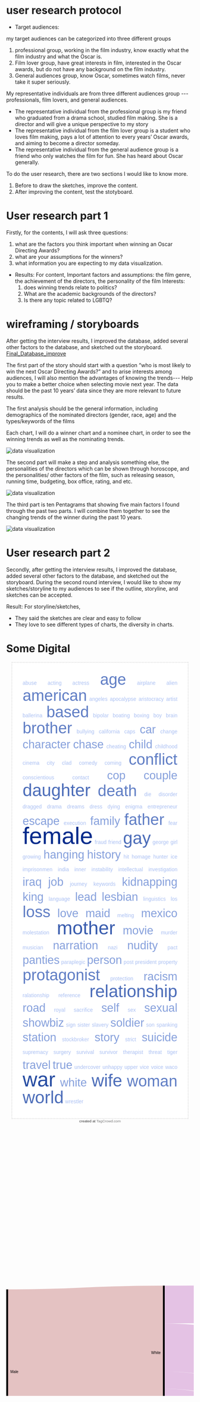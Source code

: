 # user research protocol

- Target audiences: 

my target audiences can be categorized into three different groups
   1. professional group, working in the film industry, know exactly what the film industry and what the Oscar is.
   2. Film lover group, have great interests in film, interested in the Oscar awards, but do not have any background on the film industry.
   3. General audiences group, know Oscar, sometimes watch films, never take it super seriously.



My representative individuals are from three different audiences group --- professionals, film lovers, and general audiences.

 -  The representative individual from the professional group is my friend who graduated from a drama school, studied film making. She is a director and will give a unique perspective to my story
 -  The representative individual from the film lover group is a student who loves film making, pays a lot of attention to every years’ Oscar awards, and aiming to become a director someday. 
 -  The representative individual from the general audience group is a friend who only watches the film for fun. She has heard about Oscar generally.
 
 

To do the user research, there are two sections I would like to know more.
   1. Before to draw the sketches, improve the content.
   2. After improving the content, test the stotyboard.


 # User research part 1
Firstly, for the contents, I will ask three questions:
   1. what are the factors you think important when winning an Oscar Directing Awards?
   2. what are your assumptions for the winners?
   3. what information you are expecting to my data visualization. 

- Results:
For content, 
Important factors and assumptions: the film genre, the achievement of the directors, the personality of the film
Interests: 
   1. does winning trends relate to politics? 
   2. What are the academic backgrounds of the directors? 
   3. Is there any topic related to LGBTQ?
 
 
 
 
 # wireframing / storyboards
 
After getting the interview results, I improved the database, added several other factors to the database, and sketched out the storyboard.    [Final_Database_improve](/improve.xlsx)

The first part of the story should start with a question “who is most likely to win the next Oscar Directing Awards?” and to arise interests among audiences, I will also mention the advantages of knowing the trends--- Help you to make a better choice when selecting movie next year. The data should be the past 10 years’ data since they are more relevant to future results. 


The first analysis should be the general information, including demographics of the nominated directors (gender, race, age) and the types/keywords of the films

Each chart, I will do a winner chart and a nominee chart, in order to see the winning trends as well as the nominating trends.


![data visualization](/i.png)


The second part will make a step and analysis something else, the personalities of the directors which can be shown through horoscope, and the personalities/ other factors of the film, such as releasing season, running time, budgeting, box office, rating, and etc.


![data visualization](/ii.JPG)


The third part is ten Pentagrams that showing five main factors I found through the past two parts. I will combine them together to see the changing trends of the winner during the past 10 years.


![data visualization](/iii.JPG)



# User research part 2

Secondly, after getting the interview results, I improved the database, added several other factors to the database, and sketched out the storyboard.
During the second round interview, I would like to show my sketches/storyline to my audiences to see if the outline, storyline, and sketches can be accepted.

 Result:
For storyline/sketches,
 - They said the sketches are clear and easy to follow
 - They love to see different types of charts, the diversity in charts.
 
 


# Some Digital

<!--
begin tag cloud : generated by TagCrowd.com
Feel free to modify as long as you keep this notice.

EMBEDDING INSTRUCTIONS:
1. Customize your cloud's style by editing the CSS where it says CUSTOMIZE below.
2. Insert this code in its entirety into your webpage or blog post.

This code and its rendered image are released under the Creative Commons Attribution-Noncommercial 3.0 Unported License. (http://creativecommons.org/licenses/by-nc/3.0/)

For COMMERCIAL USE LICENSING, visit https://tagcrowd.com/licensing.html
-->
<style type="text/css"><!-- #htmltagcloud{

/******************************************
 * CUSTOMIZE CLOUD CSS BELOW (optional)
 */
	font-size: 100%;
	width: auto;		/* auto or fixed width, e.g. 500px   */
	font-family:'lucida grande','trebuchet ms',arial,helvetica,sans-serif;
	background-color:#fff;
	margin:1em 1em 0 1em;
	border:2px dotted #ddd;
	padding:2em; 
/******************************************
 * END CUSTOMIZE
 */

}#htmltagcloud{line-height:2.4em;word-spacing:normal;letter-spacing:normal;text-transform:none;text-align:justify;text-indent:0}#htmltagcloud a:link{text-decoration:none}#htmltagcloud a:visited{text-decoration:none}#htmltagcloud a:hover{color:white;background-color:#05f}#htmltagcloud a:active{color:white;background-color:#03d}.wrd{padding:0;position:relative}.wrd a{text-decoration:none}.tagcloud0{font-size:1.0em;color:#ACC1F3;z-index:10}.tagcloud0 a{color:#ACC1F3}.tagcloud1{font-size:1.4em;color:#ACC1F3;z-index:9}.tagcloud1 a{color:#ACC1F3}.tagcloud2{font-size:1.8em;color:#86A0DC;z-index:8}.tagcloud2 a{color:#86A0DC}.tagcloud3{font-size:2.2em;color:#86A0DC;z-index:7}.tagcloud3 a{color:#86A0DC}.tagcloud4{font-size:2.6em;color:#607EC5;z-index:6}.tagcloud4 a{color:#607EC5}.tagcloud5{font-size:3.0em;color:#607EC5;z-index:5}.tagcloud5 a{color:#607EC5}.tagcloud6{font-size:3.3em;color:#4C6DB9;z-index:4}.tagcloud6 a{color:#4C6DB9}.tagcloud7{font-size:3.6em;color:#395CAE;z-index:3}.tagcloud7 a{color:#395CAE}.tagcloud8{font-size:3.9em;color:#264CA2;z-index:2}.tagcloud8 a{color:#264CA2}.tagcloud9{font-size:4.2em;color:#133B97;z-index:1}.tagcloud9 a{color:#133B97}.tagcloud10{font-size:4.5em;color:#002A8B;z-index:0}.tagcloud10 a{color:#002A8B}.freq{font-size:10pt !important;color:#bbb}#credit{text-align:center;color:#333;margin-bottom:0.6em;font:0.7em 'lucida grande',trebuchet,'trebuchet ms',verdana,arial,helvetica,sans-serif}#credit a:link{color:#777;text-decoration:none}#credit a:visited{color:#777;text-decoration:none}#credit a:hover{color:white;background-color:#05f}#credit a:active{text-decoration:underline}// -->
</style>

<div id="htmltagcloud"> <span id="0" class="wrd tagcloud0"><a href="#tagcloud">abuse</a></span> <span id="1" class="wrd tagcloud0"><a href="#tagcloud">acting</a></span> <span id="2" class="wrd tagcloud0"><a href="#tagcloud">actress</a></span> <span id="3" class="wrd tagcloud5"><a href="#tagcloud">age</a></span> <span id="4" class="wrd tagcloud0"><a href="#tagcloud">airplane</a></span> <span id="5" class="wrd tagcloud0"><a href="#tagcloud">alien</a></span> <span id="6" class="wrd tagcloud5"><a href="#tagcloud">american</a></span> <span id="7" class="wrd tagcloud0"><a href="#tagcloud">angeles</a></span> <span id="8" class="wrd tagcloud0"><a href="#tagcloud">apocalypse</a></span> <span id="9" class="wrd tagcloud0"><a href="#tagcloud">aristocracy</a></span> <span id="10" class="wrd tagcloud0"><a href="#tagcloud">artist</a></span> <span id="11" class="wrd tagcloud0"><a href="#tagcloud">ballerina</a></span> <span id="12" class="wrd tagcloud5"><a href="#tagcloud">based</a></span> <span id="13" class="wrd tagcloud0"><a href="#tagcloud">bipolar</a></span> <span id="14" class="wrd tagcloud0"><a href="#tagcloud">boating</a></span> <span id="15" class="wrd tagcloud0"><a href="#tagcloud">boxing</a></span> <span id="16" class="wrd tagcloud0"><a href="#tagcloud">boy</a></span> <span id="17" class="wrd tagcloud0"><a href="#tagcloud">brain</a></span> <span id="18" class="wrd tagcloud5"><a href="#tagcloud">brother</a></span> <span id="19" class="wrd tagcloud0"><a href="#tagcloud">bullying</a></span> <span id="20" class="wrd tagcloud0"><a href="#tagcloud">california</a></span> <span id="21" class="wrd tagcloud0"><a href="#tagcloud">caps</a></span> <span id="22" class="wrd tagcloud3"><a href="#tagcloud">car</a></span> <span id="23" class="wrd tagcloud0"><a href="#tagcloud">change</a></span> <span id="24" class="wrd tagcloud3"><a href="#tagcloud">character</a></span> <span id="25" class="wrd tagcloud3"><a href="#tagcloud">chase</a></span> <span id="26" class="wrd tagcloud0"><a href="#tagcloud">cheating</a></span> <span id="27" class="wrd tagcloud3"><a href="#tagcloud">child</a></span> <span id="28" class="wrd tagcloud0"><a href="#tagcloud">childhood</a></span> <span id="29" class="wrd tagcloud0"><a href="#tagcloud">cinema</a></span> <span id="30" class="wrd tagcloud0"><a href="#tagcloud">city</a></span> <span id="31" class="wrd tagcloud0"><a href="#tagcloud">clad</a></span> <span id="32" class="wrd tagcloud0"><a href="#tagcloud">comedy</a></span> <span id="33" class="wrd tagcloud0"><a href="#tagcloud">coming</a></span> <span id="34" class="wrd tagcloud5"><a href="#tagcloud">conflict</a></span> <span id="35" class="wrd tagcloud0"><a href="#tagcloud">conscientious</a></span> <span id="36" class="wrd tagcloud0"><a href="#tagcloud">contact</a></span> <span id="37" class="wrd tagcloud3"><a href="#tagcloud">cop</a></span> <span id="38" class="wrd tagcloud3"><a href="#tagcloud">couple</a></span> <span id="39" class="wrd tagcloud6"><a href="#tagcloud">daughter</a></span> <span id="40" class="wrd tagcloud5"><a href="#tagcloud">death</a></span> <span id="41" class="wrd tagcloud0"><a href="#tagcloud">die</a></span> <span id="42" class="wrd tagcloud0"><a href="#tagcloud">disorder</a></span> <span id="43" class="wrd tagcloud0"><a href="#tagcloud">dragged</a></span> <span id="44" class="wrd tagcloud0"><a href="#tagcloud">drama</a></span> <span id="45" class="wrd tagcloud0"><a href="#tagcloud">dreams</a></span> <span id="46" class="wrd tagcloud0"><a href="#tagcloud">dress</a></span> <span id="47" class="wrd tagcloud0"><a href="#tagcloud">dying</a></span> <span id="48" class="wrd tagcloud0"><a href="#tagcloud">enigma</a></span> <span id="49" class="wrd tagcloud0"><a href="#tagcloud">entrepreneur</a></span> <span id="50" class="wrd tagcloud3"><a href="#tagcloud">escape</a></span> <span id="51" class="wrd tagcloud0"><a href="#tagcloud">execution</a></span> <span id="52" class="wrd tagcloud3"><a href="#tagcloud">family</a></span> <span id="53" class="wrd tagcloud5"><a href="#tagcloud">father</a></span> <span id="54" class="wrd tagcloud0"><a href="#tagcloud">fear</a></span> <span id="55" class="wrd tagcloud10"><a href="#tagcloud">female</a></span> <span id="56" class="wrd tagcloud0"><a href="#tagcloud">fraud</a></span> <span id="57" class="wrd tagcloud0"><a href="#tagcloud">friend</a></span> <span id="58" class="wrd tagcloud6"><a href="#tagcloud">gay</a></span> <span id="59" class="wrd tagcloud0"><a href="#tagcloud">george</a></span> <span id="60" class="wrd tagcloud0"><a href="#tagcloud">girl</a></span> <span id="61" class="wrd tagcloud0"><a href="#tagcloud">growing</a></span> <span id="62" class="wrd tagcloud3"><a href="#tagcloud">hanging</a></span> <span id="63" class="wrd tagcloud3"><a href="#tagcloud">history</a></span> <span id="64" class="wrd tagcloud0"><a href="#tagcloud">hit</a></span> <span id="65" class="wrd tagcloud0"><a href="#tagcloud">homage</a></span> <span id="66" class="wrd tagcloud0"><a href="#tagcloud">hunter</a></span> <span id="67" class="wrd tagcloud0"><a href="#tagcloud">ice</a></span> <span id="68" class="wrd tagcloud0"><a href="#tagcloud">imprisonmen</a></span> <span id="69" class="wrd tagcloud0"><a href="#tagcloud">india</a></span> <span id="70" class="wrd tagcloud0"><a href="#tagcloud">inner</a></span> <span id="71" class="wrd tagcloud0"><a href="#tagcloud">instability</a></span> <span id="72" class="wrd tagcloud0"><a href="#tagcloud">intellectual</a></span> <span id="73" class="wrd tagcloud0"><a href="#tagcloud">investigation</a></span> <span id="74" class="wrd tagcloud3"><a href="#tagcloud">iraq</a></span> <span id="75" class="wrd tagcloud3"><a href="#tagcloud">job</a></span> <span id="76" class="wrd tagcloud0"><a href="#tagcloud">journey</a></span> <span id="77" class="wrd tagcloud0"><a href="#tagcloud">keywords</a></span> <span id="78" class="wrd tagcloud3"><a href="#tagcloud">kidnapping</a></span> <span id="79" class="wrd tagcloud3"><a href="#tagcloud">king</a></span> <span id="80" class="wrd tagcloud0"><a href="#tagcloud">language</a></span> <span id="81" class="wrd tagcloud3"><a href="#tagcloud">lead</a></span> <span id="82" class="wrd tagcloud3"><a href="#tagcloud">lesbian</a></span> <span id="83" class="wrd tagcloud0"><a href="#tagcloud">linguistics</a></span> <span id="84" class="wrd tagcloud0"><a href="#tagcloud">los</a></span> <span id="85" class="wrd tagcloud5"><a href="#tagcloud">loss</a></span> <span id="86" class="wrd tagcloud3"><a href="#tagcloud">love</a></span> <span id="87" class="wrd tagcloud3"><a href="#tagcloud">maid</a></span> <span id="88" class="wrd tagcloud0"><a href="#tagcloud">melting</a></span> <span id="89" class="wrd tagcloud3"><a href="#tagcloud">mexico</a></span> <span id="90" class="wrd tagcloud0"><a href="#tagcloud">molestation</a></span> <span id="91" class="wrd tagcloud7"><a href="#tagcloud">mother</a></span> <span id="92" class="wrd tagcloud3"><a href="#tagcloud">movie</a></span> <span id="93" class="wrd tagcloud0"><a href="#tagcloud">murder</a></span> <span id="94" class="wrd tagcloud0"><a href="#tagcloud">musician</a></span> <span id="95" class="wrd tagcloud3"><a href="#tagcloud">narration</a></span> <span id="96" class="wrd tagcloud0"><a href="#tagcloud">nazi</a></span> <span id="97" class="wrd tagcloud3"><a href="#tagcloud">nudity</a></span> <span id="98" class="wrd tagcloud0"><a href="#tagcloud">pact</a></span> <span id="99" class="wrd tagcloud3"><a href="#tagcloud">panties</a></span> <span id="100" class="wrd tagcloud0"><a href="#tagcloud">paraplegic</a></span> <span id="101" class="wrd tagcloud3"><a href="#tagcloud">person</a></span> <span id="102" class="wrd tagcloud0"><a href="#tagcloud">post</a></span> <span id="103" class="wrd tagcloud0"><a href="#tagcloud">president</a></span> <span id="104" class="wrd tagcloud0"><a href="#tagcloud">property</a></span> <span id="105" class="wrd tagcloud5"><a href="#tagcloud">protagonist</a></span> <span id="106" class="wrd tagcloud0"><a href="#tagcloud">protection</a></span> <span id="107" class="wrd tagcloud3"><a href="#tagcloud">racism</a></span> <span id="108" class="wrd tagcloud0"><a href="#tagcloud">ralationship</a></span> <span id="109" class="wrd tagcloud0"><a href="#tagcloud">reference</a></span> <span id="110" class="wrd tagcloud6"><a href="#tagcloud">relationship</a></span> <span id="111" class="wrd tagcloud3"><a href="#tagcloud">road</a></span> <span id="112" class="wrd tagcloud0"><a href="#tagcloud">royal</a></span> <span id="113" class="wrd tagcloud0"><a href="#tagcloud">sacrifice</a></span> <span id="114" class="wrd tagcloud3"><a href="#tagcloud">self</a></span> <span id="115" class="wrd tagcloud0"><a href="#tagcloud">sex</a></span> <span id="116" class="wrd tagcloud3"><a href="#tagcloud">sexual</a></span> <span id="117" class="wrd tagcloud3"><a href="#tagcloud">showbiz</a></span> <span id="118" class="wrd tagcloud0"><a href="#tagcloud">sign</a></span> <span id="119" class="wrd tagcloud0"><a href="#tagcloud">sister</a></span> <span id="120" class="wrd tagcloud0"><a href="#tagcloud">slavery</a></span> <span id="121" class="wrd tagcloud3"><a href="#tagcloud">soldier</a></span> <span id="122" class="wrd tagcloud0"><a href="#tagcloud">son</a></span> <span id="123" class="wrd tagcloud0"><a href="#tagcloud">spanking</a></span> <span id="124" class="wrd tagcloud3"><a href="#tagcloud">station</a></span> <span id="125" class="wrd tagcloud0"><a href="#tagcloud">stockbroker</a></span> <span id="126" class="wrd tagcloud3"><a href="#tagcloud">story</a></span> <span id="127" class="wrd tagcloud0"><a href="#tagcloud">strict</a></span> <span id="128" class="wrd tagcloud3"><a href="#tagcloud">suicide</a></span> <span id="129" class="wrd tagcloud0"><a href="#tagcloud">supremacy</a></span> <span id="130" class="wrd tagcloud0"><a href="#tagcloud">surgery</a></span> <span id="131" class="wrd tagcloud0"><a href="#tagcloud">survival</a></span> <span id="132" class="wrd tagcloud0"><a href="#tagcloud">survivor</a></span> <span id="133" class="wrd tagcloud0"><a href="#tagcloud">therapist</a></span> <span id="134" class="wrd tagcloud0"><a href="#tagcloud">threat</a></span> <span id="135" class="wrd tagcloud0"><a href="#tagcloud">tiger</a></span> <span id="136" class="wrd tagcloud3"><a href="#tagcloud">travel</a></span> <span id="137" class="wrd tagcloud3"><a href="#tagcloud">true</a></span> <span id="138" class="wrd tagcloud0"><a href="#tagcloud">undercover</a></span> <span id="139" class="wrd tagcloud0"><a href="#tagcloud">unhappy</a></span> <span id="140" class="wrd tagcloud0"><a href="#tagcloud">upper</a></span> <span id="141" class="wrd tagcloud0"><a href="#tagcloud">vice</a></span> <span id="142" class="wrd tagcloud0"><a href="#tagcloud">voice</a></span> <span id="143" class="wrd tagcloud0"><a href="#tagcloud">waco</a></span> <span id="144" class="wrd tagcloud8"><a href="#tagcloud">war</a></span> <span id="145" class="wrd tagcloud3"><a href="#tagcloud">white</a></span> <span id="146" class="wrd tagcloud6"><a href="#tagcloud">wife</a></span> <span id="147" class="wrd tagcloud5"><a href="#tagcloud">woman</a></span> <span id="148" class="wrd tagcloud6"><a href="#tagcloud">world</a></span> <span id="149" class="wrd tagcloud0"><a href="#tagcloud">wrestler</a></span> </div><div id="credit">created at <a href="https://tagcrowd.com">TagCrowd.com</a></div>

<!-- end tag cloud : generated by TagCrowd.com : please keep this notice -->




<script src="//cdn.wordart.com/wordart.min.js" async defer></script>
<div style="width: 400px; height: 400px;" data-wordart-src="//cdn.wordart.com/json/65ku55wj65ua" data-wordart-show-attribution></div>







<svg width="847" height="520" xmlns="http://www.w3.org/2000/svg"><g transform="translate(0, 10)"><g class="links" fill="none" stroke-opacity="0.4"><path d="M5,451.9999999999999C213,451.9999999999999,213,490.3999999999997,421,490.3999999999997" stroke-width="9.2" style="stroke: rgb(191, 105, 105);"></path><path d="M5,424.39999999999986C213,424.39999999999986,213,452.80000000000007,421,452.80000000000007" stroke-width="46" style="stroke: rgb(191, 105, 105);"></path><path d="M5,378.39999999999986C213,378.39999999999986,213,396.8000000000002,421,396.8000000000002" stroke-width="46" style="stroke: rgb(191, 105, 105);"></path><path d="M5,185.19999999999985C213,185.19999999999985,213,175.20000000000024,421,175.20000000000024" stroke-width="340.4" style="stroke: rgb(191, 105, 105);"></path><path d="M5,475.8C213,475.8,213,354.6000000000002,421,354.6000000000002" stroke-width="18.4" style="stroke: rgb(191, 191, 105);"></path><path d="M426,490.3999999999997C634,490.3999999999997,634,160.99999999999986,842,160.99999999999986" stroke-width="9.2" style="stroke: rgb(105, 191, 105);"></path><path d="M426,471.20000000000005C634,471.20000000000005,634,448.60000000000014,842,448.60000000000014" stroke-width="9.2" style="stroke: rgb(105, 191, 191);"></path><path d="M426,457.40000000000003C634,457.40000000000003,634,378.79999999999995,842,378.79999999999995" stroke-width="18.4" style="stroke: rgb(105, 191, 191);"></path><path d="M426,443.6000000000001C634,443.6000000000001,634,309,842,309" stroke-width="9.2" style="stroke: rgb(105, 191, 191);"></path><path d="M426,434.4000000000001C634,434.4000000000001,634,151.79999999999987,842,151.79999999999987" stroke-width="9.2" style="stroke: rgb(105, 191, 191);"></path><path d="M426,396.8000000000002C634,396.8000000000002,634,124.19999999999987,842,124.19999999999987" stroke-width="46" style="stroke: rgb(105, 105, 191);"></path><path d="M426,304.0000000000002C634,304.0000000000002,634,421.0000000000001,842,421.0000000000001" stroke-width="46" style="stroke: rgb(191, 105, 191);"></path><path d="M426,170.60000000000025C634,170.60000000000025,634,240,842,240" stroke-width="128.79999999999998" style="stroke: rgb(191, 105, 191);"></path><path d="M426,55.60000000000025C634,55.60000000000025,634,50.59999999999988,842,50.59999999999988" stroke-width="101.19999999999999" style="stroke: rgb(191, 105, 191);"></path><path d="M426,258.0000000000002C634,258.0000000000002,634,346.59999999999997,842,346.59999999999997" stroke-width="46" style="stroke: rgb(191, 105, 191);"></path><path d="M426,345.4000000000002C634,345.4000000000002,634,481.6,842,481.6" stroke-width="36.8" style="stroke: rgb(191, 105, 191);"></path></g><g class="nodes" font-family="Arial, Helvetica" font-size="10"><g><rect x="842" y="323.59999999999997" height="64.40000000000015" width="5" fill="#000"></rect><text x="836" y="355.80000000000007" dy="0.35em" text-anchor="end">30-39</text></g><g><rect x="842" y="175.60000000000002" height="137.99999999999994" width="5" fill="#000"></rect><text x="836" y="244.6" dy="0.35em" text-anchor="end">40-49</text></g><g><rect x="842" y="-1.1368683772161603e-13" height="165.60000000000014" width="5" fill="#000"></rect><text x="836" y="82.79999999999995" dy="0.35em" text-anchor="end">50-59</text></g><g><rect x="842" y="398.0000000000001" height="55.19999999999993" width="5" fill="#000"></rect><text x="836" y="425.6000000000001" dy="0.35em" text-anchor="end">60-69</text></g><g><rect x="842" y="463.20000000000005" height="36.80000000000007" width="5" fill="#000"></rect><text x="836" y="481.6000000000001" dy="0.35em" text-anchor="end">70-79</text></g><g><rect x="0" y="466.6" height="18.40000000000009" width="5" fill="#000"></rect><text x="11" y="475.80000000000007" dy="0.35em" text-anchor="start">Female</text></g><g><rect x="0" y="14.999999999999858" height="441.6000000000002" width="5" fill="#000"></rect><text x="11" y="235.79999999999995" dy="0.35em" text-anchor="start">Male</text></g><g><rect x="421" y="485.79999999999967" height="9.200000000000045" width="5" fill="#000"></rect><text x="415" y="490.3999999999997" dy="0.35em" text-anchor="end">Asian</text></g><g><rect x="421" y="429.80000000000007" height="45.9999999999996" width="5" fill="#000"></rect><text x="415" y="452.79999999999984" dy="0.35em" text-anchor="end">Black</text></g><g><rect x="421" y="373.8000000000002" height="45.999999999999886" width="5" fill="#000"></rect><text x="415" y="396.8000000000001" dy="0.35em" text-anchor="end">Mexican</text></g><g><rect x="421" y="5.000000000000256" height="358.79999999999995" width="5" fill="#000"></rect><text x="415" y="184.40000000000023" dy="0.35em" text-anchor="end">White</text></g></g></g></svg>







